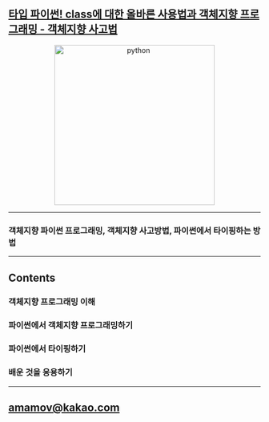 
## [타입 파이썬! class에 대한 올바른 사용법과 객체지향 프로그래밍 - 객체지향 사고법](https://www.inflearn.com/course/%ED%83%80%EC%9E%85-%ED%8C%8C%EC%9D%B4%EC%8D%AC/)

<p align="center">
  <a href="https://www.inflearn.com/course/%ED%83%80%EC%9E%85-%ED%8C%8C%EC%9D%B4%EC%8D%AC/" target="blank"><img src="https://cdn.inflearn.com/public/courses/327162/cover/b3936561-912c-453c-8729-2ee27aa64882/typeoop-eng.png" width="320" alt="python" /></a>
</p>

---

### 객체지향 파이썬 프로그래밍, 객체지향 사고방법, 파이썬에서 타이핑하는 방법
---

## Contents

### 객체지향 프로그래밍 이해

### 파이썬에서 객체지향 프로그래밍하기

### 파이썬에서 타이핑하기

### 배운 것을 응용하기

---


## amamov@kakao.com

